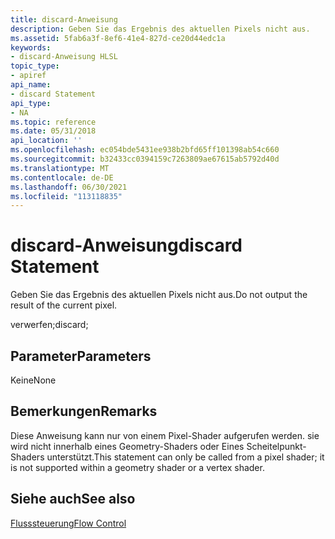 ```yaml
---
title: discard-Anweisung
description: Geben Sie das Ergebnis des aktuellen Pixels nicht aus.
ms.assetid: 5fab6a3f-8ef6-41e4-827d-ce20d44edc1a
keywords:
- discard-Anweisung HLSL
topic_type:
- apiref
api_name:
- discard Statement
api_type:
- NA
ms.topic: reference
ms.date: 05/31/2018
api_location: ''
ms.openlocfilehash: ec054bde5431ee938b2bfd65ff101398ab54c660
ms.sourcegitcommit: b32433cc0394159c7263809ae67615ab5792d40d
ms.translationtype: MT
ms.contentlocale: de-DE
ms.lasthandoff: 06/30/2021
ms.locfileid: "113118835"
---
```

# <a name="discard-statement"></a><span data-ttu-id="0077b-104">discard-Anweisung</span><span class="sxs-lookup"><span data-stu-id="0077b-104">discard Statement</span></span>

<span data-ttu-id="0077b-105">Geben Sie das Ergebnis des aktuellen Pixels nicht aus.</span><span class="sxs-lookup"><span data-stu-id="0077b-105">Do not output the result of the current pixel.</span></span>

<span data-ttu-id="0077b-106">verwerfen;</span><span class="sxs-lookup"><span data-stu-id="0077b-106">discard;</span></span>



 

## <a name="parameters"></a><span data-ttu-id="0077b-107">Parameter</span><span class="sxs-lookup"><span data-stu-id="0077b-107">Parameters</span></span>

<span data-ttu-id="0077b-108">Keine</span><span class="sxs-lookup"><span data-stu-id="0077b-108">None</span></span>

## <a name="remarks"></a><span data-ttu-id="0077b-109">Bemerkungen</span><span class="sxs-lookup"><span data-stu-id="0077b-109">Remarks</span></span>

<span data-ttu-id="0077b-110">Diese Anweisung kann nur von einem Pixel-Shader aufgerufen werden. sie wird nicht innerhalb eines Geometry-Shaders oder Eines Scheitelpunkt-Shaders unterstützt.</span><span class="sxs-lookup"><span data-stu-id="0077b-110">This statement can only be called from a pixel shader; it is not supported within a geometry shader or a vertex shader.</span></span>

## <a name="see-also"></a><span data-ttu-id="0077b-111">Siehe auch</span><span class="sxs-lookup"><span data-stu-id="0077b-111">See also</span></span>

<dl> <dt>

[<span data-ttu-id="0077b-112">Flusssteuerung</span><span class="sxs-lookup"><span data-stu-id="0077b-112">Flow Control</span></span>](dx-graphics-hlsl-flow-control.md)
</dt> </dl>

 

 




